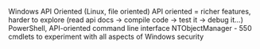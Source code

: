 Windows API Oriented (Linux, file oriented)
API oriented = richer features, harder to explore (read api docs -> compile code -> test it -> debug it...)
PowerShell, API-oriented command line interface
NTObjectManager - 550 cmdlets to experiment with all aspects of Windows security
